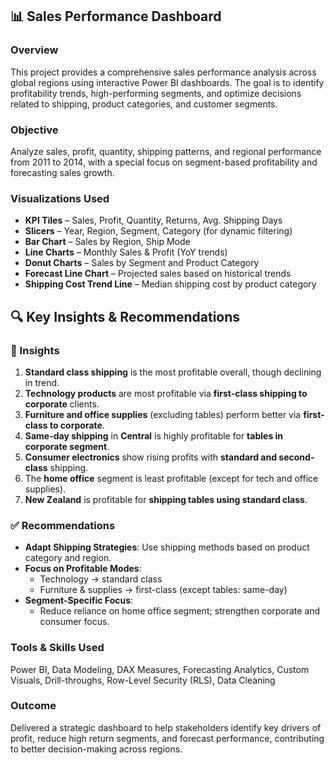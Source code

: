 ## 📊 Sales Performance Dashboard 

### Overview  
This project provides a comprehensive sales performance analysis across global regions using interactive Power BI dashboards. The goal is to identify profitability trends, high-performing segments, and optimize decisions related to shipping, product categories, and customer segments.

### Objective  
Analyze sales, profit, quantity, shipping patterns, and regional performance from 2011 to 2014, with a special focus on segment-based profitability and forecasting sales growth.

### Visualizations Used  
- **KPI Tiles** – Sales, Profit, Quantity, Returns, Avg. Shipping Days  
- **Slicers** – Year, Region, Segment, Category (for dynamic filtering)  
- **Bar Chart** – Sales by Region, Ship Mode  
- **Line Charts** – Monthly Sales & Profit (YoY trends)  
- **Donut Charts** – Sales by Segment and Product Category  
- **Forecast Line Chart** – Projected sales based on historical trends  
- **Shipping Cost Trend Line** – Median shipping cost by product category  

## 🔍 Key Insights & Recommendations

### 🔎 Insights
1. **Standard class shipping** is the most profitable overall, though declining in trend.
2. **Technology products** are most profitable via **first-class shipping to corporate** clients.
3. **Furniture and office supplies** (excluding tables) perform better via **first-class to corporate**.
4. **Same-day shipping** in **Central** is highly profitable for **tables in corporate segment**.
5. **Consumer electronics** show rising profits with **standard and second-class** shipping.
6. The **home office** segment is least profitable (except for tech and office supplies).
7. **New Zealand** is profitable for **shipping tables using standard class**.

### ✅ Recommendations
- **Adapt Shipping Strategies**: Use shipping methods based on product category and region.
- **Focus on Profitable Modes**: 
  - Technology → standard class  
  - Furniture & supplies → first-class (except tables: same-day)
- **Segment-Specific Focus**: 
  - Reduce reliance on home office segment; strengthen corporate and consumer focus.

### Tools & Skills Used  
Power BI, Data Modeling, DAX Measures, Forecasting Analytics, Custom Visuals, Drill-throughs, Row-Level Security (RLS), Data Cleaning

### Outcome  
Delivered a strategic dashboard to help stakeholders identify key drivers of profit, reduce high return segments, and forecast performance, contributing to better decision-making across regions.
